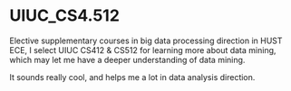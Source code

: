 # UIUC_CS4.512

Elective supplementary courses in big data processing direction in HUST ECE, I select UIUC CS412 & CS512 for learning more about data mining, which may let me have a deeper understanding of data mining.

It sounds really cool, and helps me a lot in data analysis direction.

